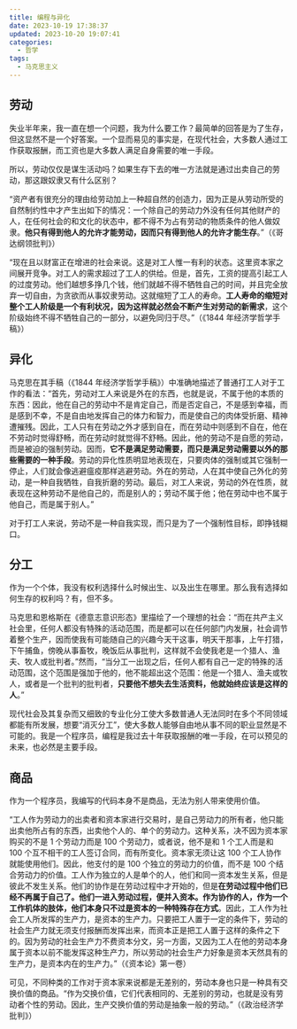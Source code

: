 ```yaml
---
title: 编程与异化
date: 2023-10-19 17:38:37
updated: 2023-10-20 19:07:41
categories:
  - 哲学
tags:
  - 马克思主义
---
```


## 劳动

失业半年来，我一直在想一个问题，我为什么要工作？最简单的回答是为了生存，但这显然不是一个好答案。一个显而易见的事实是，在现代社会，大多数人通过工作获取报酬，而工资也是大多数人满足自身需要的唯一手段。

所以，劳动仅仅是谋生活动吗？如果生存下去的唯一方法就是通过出卖自己的劳动，那这跟奴隶又有什么区别？

“资产者有很充分的理由给劳动加上一种超自然的创造力，因为正是从劳动所受的自然制约性中才产生出如下的情况：一个除自己的劳动力外没有任何其他财产的人，在任何社会的和文化的状态中，都不得不为占有劳动的物质条件的他人做奴隶。**他只有得到他人的允许才能劳动，因而只有得到他人的允许才能生存**。”（《哥达纲领批判》）

“现在且以财富正在增进的社会来说。这是对工人惟一有利的状态。这里资本家之间展开竞争。对工人的需求超过了工人的供给。但是，首先，工资的提高引起工人的过度劳动。他们越想多挣几个钱，他们就越不得不牺牲自己的时间，并且完全放弃一切自由，为贪欲而从事奴隶劳动。这就缩短了工人的寿命。**工人寿命的缩短对整个工人阶级是一个有利状况，因为这样就必然会不断产生对劳动的新需求**，这个阶级始终不得不牺牲自己的一部分，以避免同归于尽。”（《1844 年经济学哲学手稿》）

## 异化

马克思在其手稿（《1844 年经济学哲学手稿》）中准确地描述了普通打工人对于工作的看法：“首先，劳动对工人来说是外在的东西，也就是说，不属于他的本质的东西：因此，他在自己的劳动中不是肯定自己，而是否定自己，不是感到幸福，而是感到不幸，不是自由地发挥自己的体力和智力，而是使自己的肉体受折磨、精神遭摧残。因此，工人只有在劳动之外才感到自在，而在劳动中则感到不自在，他在不劳动时觉得舒畅，而在劳动时就觉得不舒畅。因此，他的劳动不是自愿的劳动，而是被迫的强制劳动。因而，**它不是满足劳动需要，而只是满足劳动需要以外的那些需要的一种手段**。劳动的异化性质明显地表现在，只要肉体的强制或其它强制一停止，人们就会像逃避瘟疫那样逃避劳动。外在的劳动，人在其中使自己外化的劳动，是一种自我牺牲，自我折磨的劳动。最后，对工人来说，劳动的外在性质，就表现在这种劳动不是他自己的，而是别人的；劳动不属于他；他在劳动中也不属于他自己，而是属于别人。”

对于打工人来说，劳动不是一种自我实现，而只是为了一个强制性目标，即挣钱糊口。

## 分工

作为一个个体，我没有权利选择什么时候出生、以及出生在哪里。那么我有选择如何生存的权利吗？有，但不多。

马克思和恩格斯在《德意志意识形态》里描绘了一个理想的社会：“而在共产主义社会里，任何人都没有特殊的活动范围，而是都可以在任何部门内发展，社会调节着整个生产，因而使我有可能随自己的兴趣今天干这事，明天干那事，上午打猎，下午捕鱼，傍晚从事畜牧，晚饭后从事批判，这样就不会使我老是一个猎人、渔夫、牧人或批判者。”然而，“当分工一出现之后，任何人都有自己一定的特殊的活动范围，这个范围是强加于他的，他不能超出这个范围：他是一个猎人、渔夫或牧人，或者是一个批判的批判者，**只要他不想失去生活资料，他就始终应该是这样的人**。”

现代社会及其复杂而又细致的专业化分工使大多数普通人无法同时在多个不同领域都能有所发展，想要“消灭分工”，使大多数人能够自由地从事不同的职业显然是不可能的。我是一个程序员，编程是我过去十年获取报酬的唯一手段，在可以预见的未来，也必然是主要手段。

## 商品

作为一个程序员，我编写的代码本身不是商品，无法为别人带来使用价值。

“工人作为劳动力的出卖者和资本家进行交易时，是自己劳动力的所有者，他只能出卖他所占有的东西，出卖他个人的、单个的劳动力。这种关系，决不因为资本家购买的不是 1 个劳动力而是 100 个劳动力，或者说，他不是和 1 个工人而是和 100 个互不相干的工人签订合同，而有所变化。资本家无须让这 100 个工人协作就能使用他们。因此，他支付的是 100 个独立的劳动力的价值，而不是 100 个结合劳动力的价值。工人作为独立的人是单个的人，他们和同一资本发生关系，但是彼此不发生关系。他们的协作是在劳动过程中才开始的，但是**在劳动过程中他们已经不再属于自己了。他们一进入劳动过程，便并入资本。作为协作的人，作为一个工作机体的肢体，他们本身只不过是资本的一种特殊存在方式**。因此，工人作为社会工人所发挥的生产力，是资本的生产力。只要把工人置于一定的条件下，劳动的社会生产力就无须支付报酬而发挥出来，而资本正是把工人置于这样的条件之下的。因为劳动的社会生产力不费资本分文，另一方面，又因为工人在他的劳动本身属于资本以前不能发挥这种生产力，所以劳动的社会生产力好象是资本天然具有的生产力，是资本内在的生产力。”（《资本论》第一卷）

可见，不同种类的工作对于资本家来说都是无差别的，劳动本身也只是一种具有交换价值的商品。“作为交换价值，它们代表相同的、无差别的劳动，也就是没有劳动者个性的劳动。因此，生产交换价值的劳动是抽象一般的劳动。”（《政治经济学批判》）

